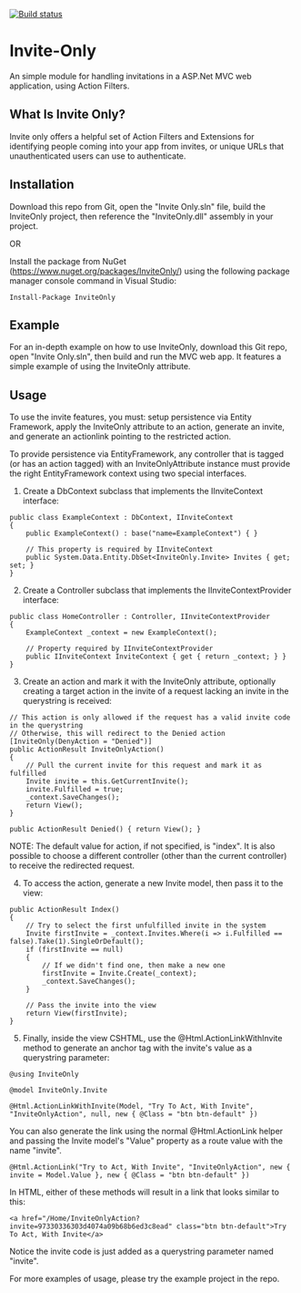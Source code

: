 [![Build status](https://ci.appveyor.com/api/projects/status/kxfb0a1t4x70cm5c)](https://ci.appveyor.com/project/eralston/invite-only)

Invite-Only
===========

An simple module for handling invitations in a ASP.Net MVC web application, using Action Filters.

What Is Invite Only?
---------------------
Invite only offers a helpful set of Action Filters and Extensions for identifying people coming into your app from invites, or unique URLs that unauthenticated users can use to authenticate.

Installation
---------------------
Download this repo from Git, open the "Invite Only.sln" file, build the InviteOnly project, then reference the "InviteOnly.dll" assembly in your project.

OR

Install the package from NuGet (https://www.nuget.org/packages/InviteOnly/) using the following package manager console command in Visual Studio:

```
Install-Package InviteOnly
```

Example
---------------------
For an in-depth example on how to use InviteOnly, download this Git repo, open "Invite Only.sln", then build and run the MVC web app. It features a simple example of using the InviteOnly attribute.

Usage
---------------------
To use the invite features, you must: setup persistence via Entity Framework, apply the InviteOnly attribute to an action, generate an invite, and generate an actionlink pointing to the restricted action.

To provide persistence via EntityFramework, any controller that is tagged (or has an action tagged) with an InviteOnlyAttribute instance must provide the right EntityFramework context using two special interfaces.

1) Create a DbContext subclass that implements the IInviteContext interface:

```CSharp
public class ExampleContext : DbContext, IInviteContext
{
    public ExampleContext() : base("name=ExampleContext") { }

    // This property is required by IInviteContext
    public System.Data.Entity.DbSet<InviteOnly.Invite> Invites { get; set; }
}
```

2) Create a Controller subclass that implements the IInviteContextProvider interface:

```CSharp
public class HomeController : Controller, IInviteContextProvider
{
    ExampleContext _context = new ExampleContext();

    // Property required by IInviteContextProvider
    public IInviteContext InviteContext { get { return _context; } }
}
```

3) Create an action and mark it with the InviteOnly attribute, optionally creating a target action in the invite of a request lacking an invite in the querystring is received:

```CSharp
// This action is only allowed if the request has a valid invite code in the querystring
// Otherwise, this will redirect to the Denied action
[InviteOnly(DenyAction = "Denied")]
public ActionResult InviteOnlyAction()
{
    // Pull the current invite for this request and mark it as fulfilled
    Invite invite = this.GetCurrentInvite();
    invite.Fulfilled = true;
    _context.SaveChanges();
    return View();
}

public ActionResult Denied() { return View(); }
```

NOTE: The default value for action, if not specified, is "index". It is also possible to choose a different controller (other than the current controller) to receive the redirected request.

4) To access the action, generate a new Invite model, then pass it to the view:

```CSharp
public ActionResult Index()
{
    // Try to select the first unfulfilled invite in the system
    Invite firstInvite = _context.Invites.Where(i => i.Fulfilled == false).Take(1).SingleOrDefault();
    if (firstInvite == null)
    {
        // If we didn't find one, then make a new one
        firstInvite = Invite.Create(_context);
        _context.SaveChanges();
    }

    // Pass the invite into the view
    return View(firstInvite);
}
```

5) Finally, inside the view CSHTML, use the @Html.ActionLinkWithInvite method to generate an anchor tag with the invite's value as a querystring parameter:

```
@using InviteOnly

@model InviteOnly.Invite

@Html.ActionLinkWithInvite(Model, "Try To Act, With Invite", "InviteOnlyAction", null, new { @Class = "btn btn-default" })
```

You can also generate the link using the normal @Html.ActionLink helper and passing the Invite model's "Value" property as a route value with the name "invite".

```
@Html.ActionLink("Try to Act, With Invite", "InviteOnlyAction", new { invite = Model.Value }, new { @Class = "btn btn-default" })
```

In HTML, either of these methods will result in a link that looks similar to this:

```
<a href="/Home/InviteOnlyAction?invite=97330336303d4074a09b68b6ed3c8ead" class="btn btn-default">Try To Act, With Invite</a>
```
Notice the invite code is just added as a querystring parameter named "invite".

For more examples of usage, please try the example project in the repo.
